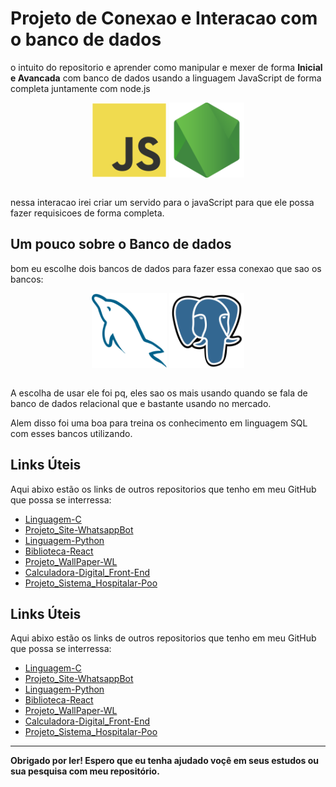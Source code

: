 # Projeto de Conexao e Interacao com o banco de dados 

o intuito do repositorio e aprender como manipular e mexer de forma **Inicial e Avancada** com banco de dados usando a linguagem JavaScript de forma completa juntamente com node.js

<div align="center" style="display: inline_block">

<img align="center" alt="java" width="120" src="https://raw.githubusercontent.com/devicons/devicon/master/icons/javascript/javascript-original.svg">
<img align="center" alt="java" width="120" src="https://raw.githubusercontent.com/devicons/devicon/master/icons/nodejs/nodejs-original.svg">

</div>
<br>

nessa interacao irei criar um servido para o javaScript para que ele possa fazer requisicoes de forma completa.

## Um pouco sobre o Banco de dados 

bom eu escolhe dois bancos de dados para fazer essa conexao que sao os bancos: 

<div align="center" style="display: inline_block">
    <img align="center" alt="mysql" width="120" src="https://raw.githubusercontent.com/devicons/devicon/master/icons/mysql/mysql-original.svg">
   <img align="center" alt="PostgreSql" width="120" src="https://raw.githubusercontent.com/devicons/devicon/master/icons/postgresql/postgresql-original.svg"> 
</div>
<br>

A escolha de usar ele foi pq, eles sao os mais usando quando se fala de banco de dados relacional que e bastante usando no mercado. 

Alem disso foi uma boa para treina os conhecimento em linguagem SQL com esses bancos utilizando.

## Links Úteis

Aqui abixo estão os links de outros repositorios que tenho em meu GitHub que possa se interressa:

- [Linguagem-C](https://github.com/Igornalves/Linguagem-C)
- [Projeto_Site-WhatsappBot](https://github.com/Igornalves/Projeto_Site-WhatsappBot)
- [Linguagem-Python](https://github.com/Igornalves/Linguagem-Python)
- [Biblioteca-React](https://github.com/Igornalves/Biblioteca-React)
- [Projeto_WallPaper-WL](https://github.com/Igornalves/Projeto_WallPaper-WL)
- [Calculadora-Digital_Front-End ](https://github.com/Igornalves/Calculadora-Digital_Front-End)
- [Projeto_Sistema_Hospitalar-Poo](https://github.com/Igornalves/Projeto_Sistema_Hospitalar-Poo)

## Links Úteis

Aqui abixo estão os links de outros repositorios que tenho em meu GitHub que possa se interressa:

- [Linguagem-C](https://github.com/Igornalves/Linguagem-C)
- [Projeto_Site-WhatsappBot](https://github.com/Igornalves/Projeto_Site-WhatsappBot)
- [Linguagem-Python](https://github.com/Igornalves/Linguagem-Python)
- [Biblioteca-React](https://github.com/Igornalves/Biblioteca-React)
- [Projeto_WallPaper-WL](https://github.com/Igornalves/Projeto_WallPaper-WL)
- [Calculadora-Digital_Front-End ](https://github.com/Igornalves/Calculadora-Digital_Front-End)
- [Projeto_Sistema_Hospitalar-Poo](https://github.com/Igornalves/Projeto_Sistema_Hospitalar-Poo)

---

**Obrigado por ler! Espero que eu tenha ajudado voçê em seus estudos ou sua pesquisa com meu repositório.**



